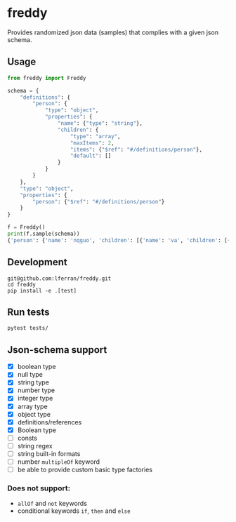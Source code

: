 # freddy

Provides randomized json data (samples) that complies with a given
json schema.

## Usage

```python
from freddy import Freddy

schema = {
    "definitions": {
        "person": {
            "type": "object",
            "properties": {
                "name": {"type": "string"},
                "children": {
                    "type": "array",
                    "maxItems": 2,
                    "items": {"$ref": "#/definitions/person"},
                    "default": []
                }
            }
        }
    },
    "type": "object",
    "properties": {
        "person": {"$ref": "#/definitions/person"}
    }
}

f = Freddy()
print(f.sample(schema))
{'person': {'name': 'nqguo', 'children': [{'name': 'va', 'children': [{'name': 'i', 'children': []}]}, {'name': 'vimkrcjkur', 'children': []}]}}
```

## Development

``` shell
git@github.com:lferran/freddy.git
cd freddy
pip install -e .[test]
```

## Run tests

```shell
pytest tests/
```

## Json-schema support

- [x] boolean type
- [x] null type
- [x] string type
- [x] number type
- [x] integer type
- [x] array type
- [x] object type
- [x] definitions/references
- [x] Boolean type
- [ ] consts
- [ ] string regex
- [ ] string built-in formats
- [ ] number `multipleOf` keyword
- [ ] be able to provide custom basic type factories

### Does not support:

- `allOf` and `not` keywords
- conditional keywords `if`, `then` and `else`
